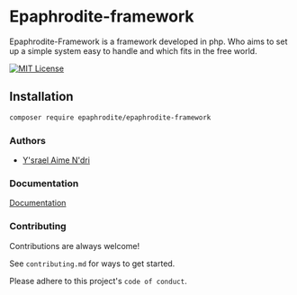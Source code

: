 
# Epaphrodite-framework

Epaphrodite-Framework is a framework developed in php. Who aims to set up a simple system easy to handle and which fits in the free world.


[![MIT License](https://img.shields.io/badge/License-MIT-green.svg)](https://choosealicense.com/licenses/mit/)


## Installation

```bash
composer require epaphrodite/epaphrodite-framework
```
    
### Authors

- [Y'srael Aime N'dri](aimendrikonan@gmail.com)

### Documentation

[Documentation](documentation.md)

### Contributing

Contributions are always welcome!

See `contributing.md` for ways to get started.

Please adhere to this project's `code of conduct`.